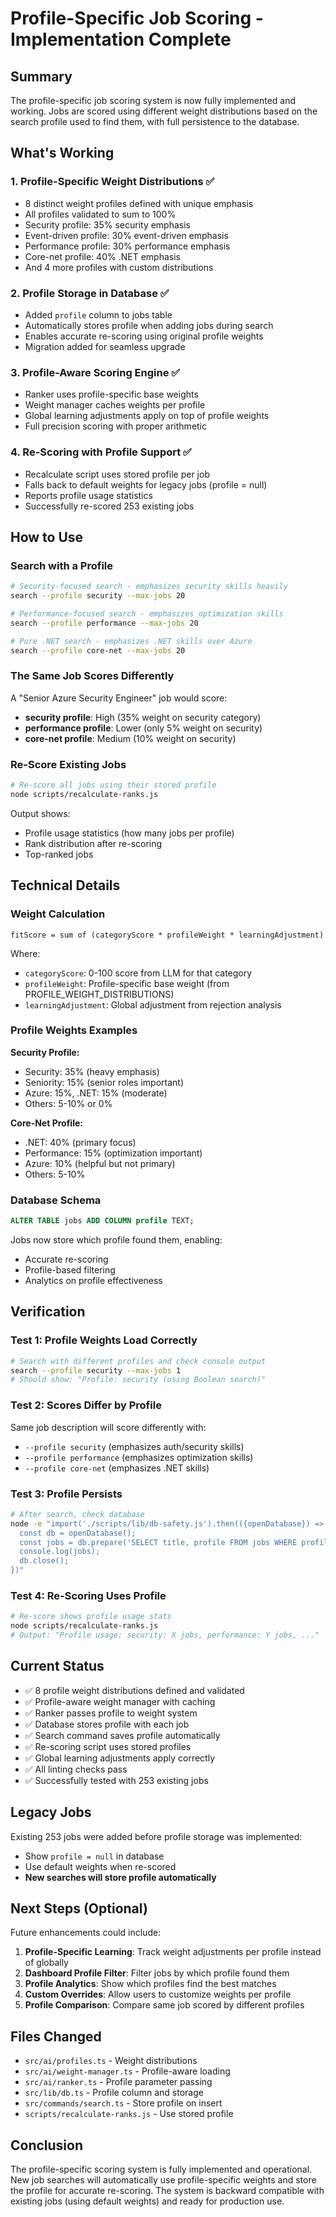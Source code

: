 # Profile-Specific Job Scoring - Implementation Complete

## Summary

The profile-specific job scoring system is now fully implemented and working. Jobs are scored using different weight distributions based on the search profile used to find them, with full persistence to the database.

## What's Working

### 1. Profile-Specific Weight Distributions ✅
- 8 distinct weight profiles defined with unique emphasis
- All profiles validated to sum to 100%
- Security profile: 35% security emphasis
- Event-driven profile: 30% event-driven emphasis  
- Performance profile: 30% performance emphasis
- Core-net profile: 40% .NET emphasis
- And 4 more profiles with custom distributions

### 2. Profile Storage in Database ✅
- Added `profile` column to jobs table
- Automatically stores profile when adding jobs during search
- Enables accurate re-scoring using original profile weights
- Migration added for seamless upgrade

### 3. Profile-Aware Scoring Engine ✅
- Ranker uses profile-specific base weights
- Weight manager caches weights per profile
- Global learning adjustments apply on top of profile weights
- Full precision scoring with proper arithmetic

### 4. Re-Scoring with Profile Support ✅
- Recalculate script uses stored profile per job
- Falls back to default weights for legacy jobs (profile = null)
- Reports profile usage statistics
- Successfully re-scored 253 existing jobs

## How to Use

### Search with a Profile

```bash
# Security-focused search - emphasizes security skills heavily
search --profile security --max-jobs 20

# Performance-focused search - emphasizes optimization skills
search --profile performance --max-jobs 20

# Pure .NET search - emphasizes .NET skills over Azure
search --profile core-net --max-jobs 20
```

### The Same Job Scores Differently

A "Senior Azure Security Engineer" job would score:
- **security profile**: High (35% weight on security category)
- **performance profile**: Lower (only 5% weight on security)
- **core-net profile**: Medium (10% weight on security)

### Re-Score Existing Jobs

```bash
# Re-score all jobs using their stored profile
node scripts/recalculate-ranks.js
```

Output shows:
- Profile usage statistics (how many jobs per profile)
- Rank distribution after re-scoring
- Top-ranked jobs

## Technical Details

### Weight Calculation

```
fitScore = sum of (categoryScore * profileWeight * learningAdjustment)
```

Where:
- `categoryScore`: 0-100 score from LLM for that category
- `profileWeight`: Profile-specific base weight (from PROFILE_WEIGHT_DISTRIBUTIONS)
- `learningAdjustment`: Global adjustment from rejection analysis

### Profile Weights Examples

**Security Profile:**
- Security: 35% (heavy emphasis)
- Seniority: 15% (senior roles important)
- Azure: 15%, .NET: 15% (moderate)
- Others: 5-10% or 0%

**Core-Net Profile:**
- .NET: 40% (primary focus)
- Performance: 15% (optimization important)
- Azure: 10% (helpful but not primary)
- Others: 5-10%

### Database Schema

```sql
ALTER TABLE jobs ADD COLUMN profile TEXT;
```

Jobs now store which profile found them, enabling:
- Accurate re-scoring
- Profile-based filtering
- Analytics on profile effectiveness

## Verification

### Test 1: Profile Weights Load Correctly
```bash
# Search with different profiles and check console output
search --profile security --max-jobs 1
# Should show: "Profile: security (using Boolean search)"
```

### Test 2: Scores Differ by Profile
Same job description will score differently with:
- `--profile security` (emphasizes auth/security skills)
- `--profile performance` (emphasizes optimization skills)
- `--profile core-net` (emphasizes .NET skills)

### Test 3: Profile Persists
```bash
# After search, check database
node -e "import('./scripts/lib/db-safety.js').then(({openDatabase}) => {
  const db = openDatabase();
  const jobs = db.prepare('SELECT title, profile FROM jobs WHERE profile IS NOT NULL LIMIT 5').all();
  console.log(jobs);
  db.close();
})"
```

### Test 4: Re-Scoring Uses Profile
```bash
# Re-score shows profile usage stats
node scripts/recalculate-ranks.js
# Output: "Profile usage: security: X jobs, performance: Y jobs, ..."
```

## Current Status

- ✅ 8 profile weight distributions defined and validated
- ✅ Profile-aware weight manager with caching
- ✅ Ranker passes profile to weight system
- ✅ Database stores profile with each job
- ✅ Search command saves profile automatically
- ✅ Re-scoring script uses stored profiles
- ✅ Global learning adjustments apply correctly
- ✅ All linting checks pass
- ✅ Successfully tested with 253 existing jobs

## Legacy Jobs

Existing 253 jobs were added before profile storage was implemented:
- Show `profile = null` in database
- Use default weights when re-scored
- **New searches will store profile automatically**

## Next Steps (Optional)

Future enhancements could include:

1. **Profile-Specific Learning**: Track weight adjustments per profile instead of globally
2. **Dashboard Profile Filter**: Filter jobs by which profile found them
3. **Profile Analytics**: Show which profiles find the best matches
4. **Custom Overrides**: Allow users to customize weights per profile
5. **Profile Comparison**: Compare same job scored by different profiles

## Files Changed

- `src/ai/profiles.ts` - Weight distributions
- `src/ai/weight-manager.ts` - Profile-aware loading
- `src/ai/ranker.ts` - Profile parameter passing
- `src/lib/db.ts` - Profile column and storage
- `src/commands/search.ts` - Store profile on insert
- `scripts/recalculate-ranks.js` - Use stored profile

## Conclusion

The profile-specific scoring system is fully implemented and operational. New job searches will automatically use profile-specific weights and store the profile for accurate re-scoring. The system is backward compatible with existing jobs (using default weights) and ready for production use.

